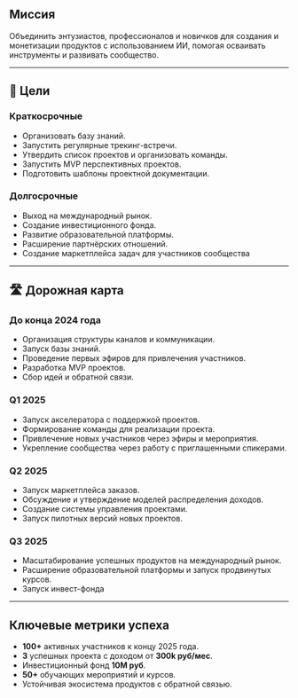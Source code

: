 ## Миссия

Объединить энтузиастов, профессионалов и новичков для создания и монетизации продуктов с использованием ИИ, помогая осваивать инструменты и развивать сообщество.

---

## 🎯 Цели

### Краткосрочные

- Организовать базу знаний.
- Запустить регулярные трекинг-встречи.
- Утвердить список проектов и организовать команды.
- Запустить MVP перспективных проектов.
- Подготовить шаблоны проектной документации.

### Долгосрочные

- Выход на международный рынок.
- Создание инвестиционного фонда.
- Развитие образовательной платформы.
- Расширение партнёрских отношений.
- Создание маркетплейса задач для участников сообщества

---

## 🛣️ Дорожная карта

### До конца 2024 года

- Организация структуры каналов и коммуникации.
- Запуск базы знаний.
- Проведение первых эфиров для привлечения участников.
- Разработка MVP проектов.
- Сбор идей и обратной связи.

### Q1 2025

- Запуск акселератора с поддержкой проектов.
- Формирование команды для реализации проекта.
- Привлечение новых участников через эфиры и мероприятия.
- Укрепление сообщества через работу с приглашенными спикерами. 

### Q2 2025

- Запуск маркетплейса заказов.
- Обсуждение и утверждение моделей распределения доходов.
- Создание системы управления проектами.
- Запуск пилотных версий новых проектов.

### Q3 2025

- Масштабирование успешных продуктов на международный рынок.
- Расширение образовательной платформы и запуск продвинутых курсов.
- Запуск инвест-фонда

---

## Ключевые метрики успеха

- **100+** активных участников к концу 2025 года.
- **3** успешных проекта с доходом от **300k руб/мес**.
- Инвестиционный фонд **10M руб**.
- **50+** обучающих мероприятий и курсов.
- Устойчивая экосистема продуктов с обратной связью.

